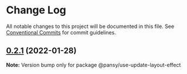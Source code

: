 # Change Log

All notable changes to this project will be documented in this file.
See [Conventional Commits](https://conventionalcommits.org) for commit guidelines.

## [0.2.1](https://github.com/pansyjs/react-hooks/compare/@pansy/use-update-layout-effect@0.2.0...@pansy/use-update-layout-effect@0.2.1) (2022-01-28)

**Note:** Version bump only for package @pansy/use-update-layout-effect
